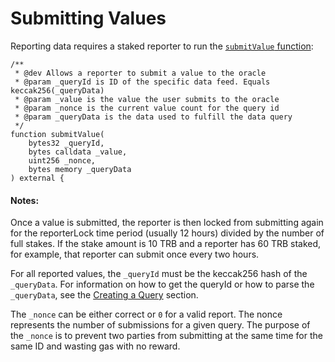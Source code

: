 # Submitting Values

Reporting data requires a staked reporter to run the [`submitValue` function](../../getting-data/tellor-functions.md):

```solidity
/**
 * @dev Allows a reporter to submit a value to the oracle
 * @param _queryId is ID of the specific data feed. Equals keccak256(_queryData)
 * @param _value is the value the user submits to the oracle
 * @param _nonce is the current value count for the query id
 * @param _queryData is the data used to fulfill the data query
 */
function submitValue(
    bytes32 _queryId,
    bytes calldata _value,
    uint256 _nonce,
    bytes memory _queryData
) external {
```

#### Notes:

Once a value is submitted, the reporter is then locked from submitting again for the reporterLock time period (usually 12 hours) divided by the number of full stakes. If the stake amount is 10 TRB and a reporter has 60 TRB staked, for example, that reporter can submit once every two hours.

For all reported values, the `_queryId` must be the keccak256 hash of the `_queryData`. For information on how to get the queryId or how to parse the `_queryData`, see the [Creating a Query](https://app.gitbook.com/s/tcQlo49FAqTaOimNOz0X/getting-data/creating-a-query) section.

The `_nonce` can be either correct or `0` for a valid report. The nonce represents the number of submissions for a given query. The purpose of the `_nonce` is to prevent two parties from submitting at the same time for the same ID and wasting gas with no reward.
